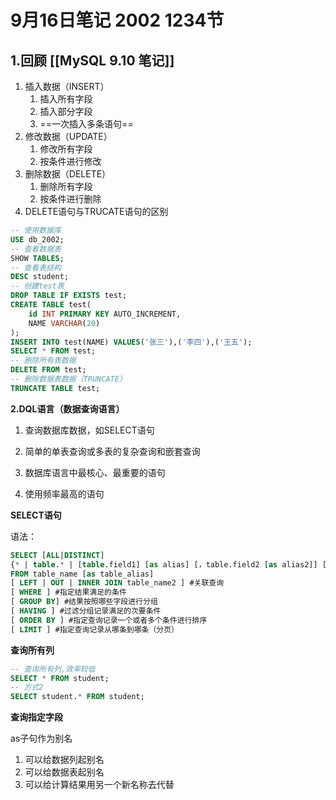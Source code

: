 # 9月16日笔记 2002 1234节

## 1.回顾 [[MySQL 9.10 笔记]]

1. 插入数据（INSERT）
   1. 插入所有字段
   2. 插入部分字段
   3. ==一次插入多条语句==
2. 修改数据（UPDATE）
   1. 修改所有字段
   2. 按条件进行修改
3. 删除数据（DELETE）
   1. 删除所有字段
   2. 按条件进行删除
4. DELETE语句与TRUCATE语句的区别

```sql
-- 使用数据库
USE db_2002;
-- 查看数据表
SHOW TABLES;
-- 查看表结构
DESC student;
-- 创建test表
DROP TABLE IF EXISTS test;
CREATE TABLE test(
	id INT PRIMARY KEY AUTO_INCREMENT,
	NAME VARCHAR(20)
);
INSERT INTO test(NAME) VALUES('张三'),('李四'),('王五');
SELECT * FROM test;
-- 删除所有表数据
DELETE FROM test;
-- 删除数据表数据（TRUNCATE）
TRUNCATE TABLE test;
```

**2.DQL语言（数据查询语言）**

1. 查询数据库数据，如SELECT语句

2. 简单的单表查询或多表的复杂查询和嵌套查询

3. 数据库语言中最核心、最重要的语句

4. 使用频率最高的语句

**SELECT语句**

语法：

```sql
SELECT [ALL|DISTINCT]
{* | table.* | [table.field1] [as alias] [，table.field2 [as alias2]] [，...]}
FROM table_name [as table_alias]
[ LEFT | OUT | INNER JOIN table_name2 ] #关联查询
[ WHERE ] #指定结果满足的条件
[ GROUP BY] #结果按照哪些字段进行分组
[ HAVING ] #过滤分组记录满足的次要条件
[ ORDER BY ] #指定查询记录一个或者多个条件进行排序
[ LIMIT ] #指定查询记录从哪条到哪条（分页）
```

**查询所有列**

```sql
-- 查询所有列,效率较低
SELECT * FROM student;
-- 方式2
SELECT student.* FROM student;
```

**查询指定字段**

as子句作为别名

1. 可以给数据列起别名
2. 可以给数据表起别名
3. 可以给计算结果用另一个新名称去代替

